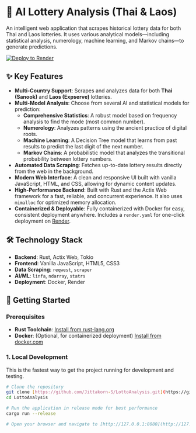 # 🤖 AI Lottery Analysis (Thai & Laos)

An intelligent web application that scrapes historical lottery data for both Thai and Laos lotteries. It uses various analytical models—including statistical analysis, numerology, machine learning, and Markov chains—to generate predictions.

[![Deploy to Render](https://render.com/images/deploy-to-render-button.svg)](https://render.com)

## ✨ Key Features

* **Multi-Country Support**: Scrapes and analyzes data for both **Thai (Sanook)** and **Laos (Expserve)** lotteries.
* **Multi-Model Analysis**: Choose from several AI and statistical models for prediction:
    * **Comprehensive Statistics**: A robust model based on frequency analysis to find the mode (most common number).
    * **Numerology**: Analyzes patterns using the ancient practice of digital roots.
    * **Machine Learning**: A Decision Tree model that learns from past results to predict the last digit of the next number.
    * **Markov Chains**: A probabilistic model that analyzes the transitional probability between lottery numbers.
* **Automated Data Scraping**: Fetches up-to-date lottery results directly from the web in the background.
* **Modern Web Interface**: A clean and responsive UI built with vanilla JavaScript, HTML, and CSS, allowing for dynamic content updates.
* **High-Performance Backend**: Built with Rust and the Actix Web framework for a fast, reliable, and concurrent experience. It also uses `mimalloc` for optimized memory allocation.
* **Containerized & Deployable**: Fully containerized with Docker for easy, consistent deployment anywhere. Includes a `render.yaml` for one-click deployment on [Render](https://render.com/).

## 🛠️ Technology Stack

* **Backend**: Rust, Actix Web, Tokio
* **Frontend**: Vanilla JavaScript, HTML5, CSS3
* **Data Scraping**: `reqwest`, `scraper`
* **AI/ML**: `linfa`, `ndarray`, `statrs`
* **Deployment**: Docker, Render

## 🚀 Getting Started

### Prerequisites

* **Rust Toolchain**: [Install from rust-lang.org](https://www.rust-lang.org/tools/install)
* **Docker**: (Optional, for containerized deployment) [Install from docker.com](https://www.docker.com/get-started)

### 1. Local Development

This is the fastest way to get the project running for development and testing.

```bash
# Clone the repository
git clone [https://github.com/Jittakorn-S/LottoAnalysis.git](https://github.com/Jittakorn-S/LottoAnalysis.git)
cd LottoAnalysis

# Run the application in release mode for best performance
cargo run --release

# Open your browser and navigate to [http://127.0.0.1:8080](http://127.0.0.1:8080)